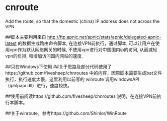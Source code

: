 # cnroute
Add the route, so that the domestic (china) IP address does not across the VPN

##脚本主要利用来自 http://ftp.apnic.net/apnic/stats/apnic/delegated-apnic-latest 的数据生成路由命令脚本, 在连接VPN前执行，通过脚本, 可以让用户在使用vpn作为默认网络网关的时候, 不使用vpn进行对中国国内ip的访问, 从而减轻vpn的负担, 和增加访问国内网站的速度.

##只在Windows下使用
##关于思路及部分代码使用了https://github.com/fivesheep/chnroutes 中的内容，因原脚本需要生成bat文件执行，执行速度太慢，这里利用以前写的 winroute 调用windowsAPI（iphlpapi.dll）进行，速度较快。

##使用前阅读https://github.com/fivesheep/chnroutes 说明，在连接VPN前执行本脚本。 

##关于winroute，参考https://github.com/Shinlor/WinRoute
